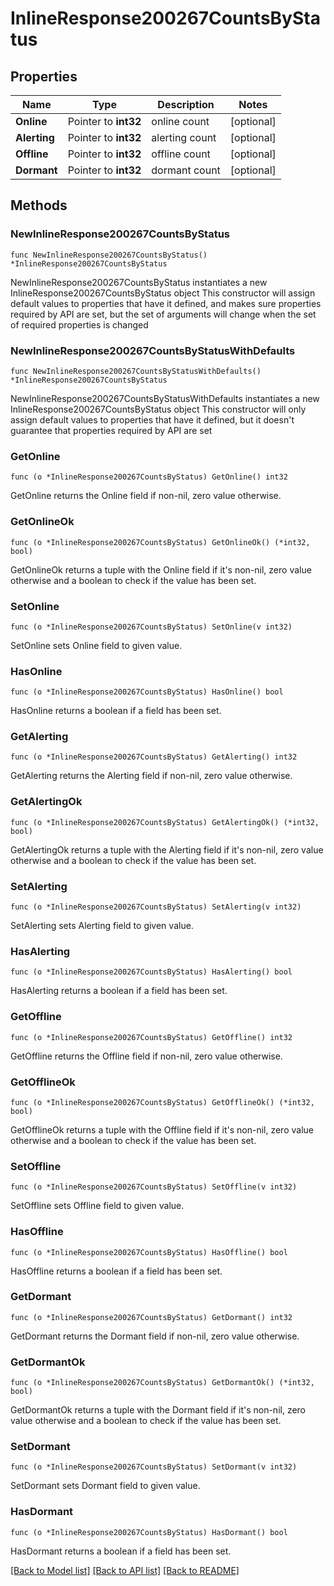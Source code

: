 # InlineResponse200267CountsByStatus

## Properties

Name | Type | Description | Notes
------------ | ------------- | ------------- | -------------
**Online** | Pointer to **int32** | online count | [optional] 
**Alerting** | Pointer to **int32** | alerting count | [optional] 
**Offline** | Pointer to **int32** | offline count | [optional] 
**Dormant** | Pointer to **int32** | dormant count | [optional] 

## Methods

### NewInlineResponse200267CountsByStatus

`func NewInlineResponse200267CountsByStatus() *InlineResponse200267CountsByStatus`

NewInlineResponse200267CountsByStatus instantiates a new InlineResponse200267CountsByStatus object
This constructor will assign default values to properties that have it defined,
and makes sure properties required by API are set, but the set of arguments
will change when the set of required properties is changed

### NewInlineResponse200267CountsByStatusWithDefaults

`func NewInlineResponse200267CountsByStatusWithDefaults() *InlineResponse200267CountsByStatus`

NewInlineResponse200267CountsByStatusWithDefaults instantiates a new InlineResponse200267CountsByStatus object
This constructor will only assign default values to properties that have it defined,
but it doesn't guarantee that properties required by API are set

### GetOnline

`func (o *InlineResponse200267CountsByStatus) GetOnline() int32`

GetOnline returns the Online field if non-nil, zero value otherwise.

### GetOnlineOk

`func (o *InlineResponse200267CountsByStatus) GetOnlineOk() (*int32, bool)`

GetOnlineOk returns a tuple with the Online field if it's non-nil, zero value otherwise
and a boolean to check if the value has been set.

### SetOnline

`func (o *InlineResponse200267CountsByStatus) SetOnline(v int32)`

SetOnline sets Online field to given value.

### HasOnline

`func (o *InlineResponse200267CountsByStatus) HasOnline() bool`

HasOnline returns a boolean if a field has been set.

### GetAlerting

`func (o *InlineResponse200267CountsByStatus) GetAlerting() int32`

GetAlerting returns the Alerting field if non-nil, zero value otherwise.

### GetAlertingOk

`func (o *InlineResponse200267CountsByStatus) GetAlertingOk() (*int32, bool)`

GetAlertingOk returns a tuple with the Alerting field if it's non-nil, zero value otherwise
and a boolean to check if the value has been set.

### SetAlerting

`func (o *InlineResponse200267CountsByStatus) SetAlerting(v int32)`

SetAlerting sets Alerting field to given value.

### HasAlerting

`func (o *InlineResponse200267CountsByStatus) HasAlerting() bool`

HasAlerting returns a boolean if a field has been set.

### GetOffline

`func (o *InlineResponse200267CountsByStatus) GetOffline() int32`

GetOffline returns the Offline field if non-nil, zero value otherwise.

### GetOfflineOk

`func (o *InlineResponse200267CountsByStatus) GetOfflineOk() (*int32, bool)`

GetOfflineOk returns a tuple with the Offline field if it's non-nil, zero value otherwise
and a boolean to check if the value has been set.

### SetOffline

`func (o *InlineResponse200267CountsByStatus) SetOffline(v int32)`

SetOffline sets Offline field to given value.

### HasOffline

`func (o *InlineResponse200267CountsByStatus) HasOffline() bool`

HasOffline returns a boolean if a field has been set.

### GetDormant

`func (o *InlineResponse200267CountsByStatus) GetDormant() int32`

GetDormant returns the Dormant field if non-nil, zero value otherwise.

### GetDormantOk

`func (o *InlineResponse200267CountsByStatus) GetDormantOk() (*int32, bool)`

GetDormantOk returns a tuple with the Dormant field if it's non-nil, zero value otherwise
and a boolean to check if the value has been set.

### SetDormant

`func (o *InlineResponse200267CountsByStatus) SetDormant(v int32)`

SetDormant sets Dormant field to given value.

### HasDormant

`func (o *InlineResponse200267CountsByStatus) HasDormant() bool`

HasDormant returns a boolean if a field has been set.


[[Back to Model list]](../README.md#documentation-for-models) [[Back to API list]](../README.md#documentation-for-api-endpoints) [[Back to README]](../README.md)


